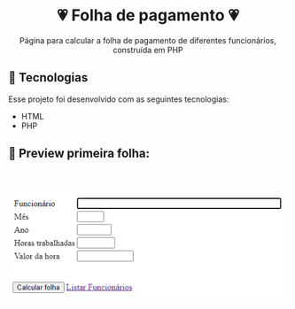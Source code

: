 <h1 align="center">💗 Folha de pagamento 💗</h1>

<p align="center">
Página para calcular a folha de pagamento de diferentes funcionários, construída em PHP
</p>

## 💌 Tecnologias

Esse projeto foi desenvolvido com as seguintes tecnologias:

- HTML 
- PHP

## 💌 Preview primeira folha:

<br>
<p align="center">
  <img width="700" alt="preview" src="imagem/folha de pagamento.png" width="100%">
</p>
